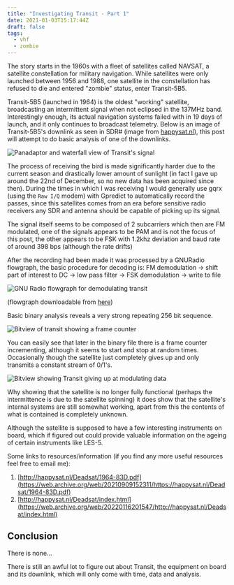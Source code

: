 ```yaml
---
title: "Investigating Transit - Part 1"
date: 2021-01-03T15:17:44Z
draft: false
tags:
  - vhf
  - zombie
---
```


The story starts in the 1960s with a fleet of satellites called NAVSAT, a satellite constellation for military navigation. While satellites were only launched between 1956 and 1988, one satellite in the constellation has refused to die and entered "zombie" status, enter Transit-5B5.

Transit-5B5 (launched in 1964) is the oldest "working" satellite, broadcasting an intermittent signal when not eclipsed in the 137MHz band. Interestingly enough, its actual navigation systems failed with in 19 days of launch, and it only continues to broadcast telemetry. Below is an image of Transit-5B5's downlink as seen in SDR# (image from [happysat.nl](http://happysat.nl)), this post will attempt to do basic analysis of one of the downlinks.

![Panadaptor and waterfall view of Transit's signal](/img/Transit5B5.jpg)

The process of receiving the bird is made significantly harder due to the current season and drastically lower amount of sunlight (in fact I gave up around the 22nd of December, so no new data has been acquired since then). During the times in which I was receiving I would generally use gqrx (using the `Raw I/Q` modem) with Gpredict to automatically record the passes, since this satellites comes from an era before sensitive radio receivers any SDR and antenna should be capable of picking up its signal.

The signal itself seems to be composed of 2 subcarriers which then are FM modulated, one of the signals appears to be PAM and is not the focus of this post, the other appears to be FSK with 1.2khz deviation and baud rate of around 398 bps (although the rate drifts)

After the recording had been made it was processed by a GNURadio flowgraph, the basic procedure for decoding is: FM demodulation -> shift part of interest to DC -> low pass filter -> FSK demodulation -> write to file

![GNU Radio flowgraph for demodulating transit](/img/TransitDemod.png)

(flowgraph downloadable from [here](/flowgraphs/Transit%20Demodulator.grc))

Basic binary analysis reveals a very strong repeating 256 bit sequence.

![Bitview of transit showing a frame counter](/img/TransitBinView.png)

You can easily see that later in the binary file there is a frame counter incrementing, although it seems to start and stop at random times. Occasionally though the satellite just completely gives up and only transmits a constant stream of 0/1's.

![Bitview showing Transit giving up at modulating data](/img/TransitGivingUp.png)

Why showing that the satellite is no longer fully functional (perhaps the intermittence is due to the satellite spinning) it does show that the satellite's internal systems are still somewhat working, apart from this the contents of what is contained is completely unknown.

Although the satellite is supposed to have a few interesting instruments on board, which if figured out could provide valuable information on the ageing of certain instruments like LES-5.

Some links to resources/information (if you find any more useful resources feel free to email me):

1. [http://happysat.nl/Deadsat/1964-83D.pdf](https://web.archive.org/web/20210909152311/https://happysat.nl/Deadsat/1964-83D.pdf)
2. [http://happysat.nl/Deadsat/index.html](https://web.archive.org/web/20220116201547/http://happysat.nl/Deadsat/index.html)

## Conclusion

There is none...

There is still an awful lot to figure out about Transit, the equipment on board and its downlink, which will only come with time, data and analysis.
